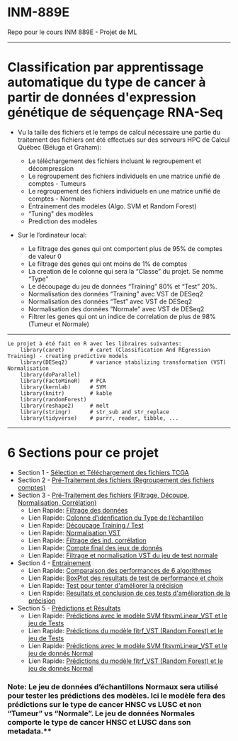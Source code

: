 # INM-889E
Repo pour le cours INM 889E - Projet de ML

***

# Classification par apprentissage automatique du type de cancer à partir de données d'expression génétique de séquençage RNA-Seq

* Vu la taille des fichiers et le temps de calcul nécessaire une partie du traitement des fichiers ont été effectués sur des serveurs HPC de Calcul Québec (Béluga et Graham):
  + Le téléchargement des fichiers incluant le regroupement et décompression
  + Le regroupement des fichiers individuels en une matrice unifié de comptes - Tumeurs
  + Le regroupement des fichiers individuels en une matrice unifié de comptes - Normale
  + Entrainement des modèles (Algo. SVM et Random Forest)
  + “Tuning" des modèles
  + Prediction des modèles 

* Sur le l’ordinateur local:
  + Le filtrage des genes qui ont comportent plus de 95% de comptes de valeur 0
  + Le filtrage des genes qui ont moins de 1% de comptes
  + La creation de le colonne qui sera la “Classe” du projet. Se nomme “Type”
  + Le découpage du jeu de données “Training”  80% et “Test” 20%. 
  + Normalisation des données “Training” avec VST de DESeq2
  + Normalisation des données “Test” avec VST de DESeq2
  + Normalisation des données “Normale” avec VST de DESeq2
  + Filtrer les genes qui ont un indice de correlation de plus de 98% (Tumeur et Normale)

***

```
Le projet à été fait en R avec les libraires suivantes:
    library(caret)        # caret (Classification And REgression Training) - creating predictive models
    library(DESeq2)       # variance stabilizing transformation (VST) Normalisation  
    library(doParallel)
    library(FactoMineR)   # PCA
    library(kernlab)      # SVM
    library(knitr)        # kable
    library(randomForest)
    library(reshape2)     # melt
    library(stringr)      # str_sub and str_replace
    library(tidyverse)    # purrr, reader, tibble, ...
```
***

# 6 Sections pour ce projet
  + Section 1 - [Sélection et Téléchargement des fichiers TCGA](https://github.com/BenoitFiset/INM-889E/blob/main/BFiset_Projet_Part_01_V01.md)
  + Section 2 - [Pré-Traitement des fichiers (Regroupement des fichiers comptes)](https://github.com/BenoitFiset/INM-889E/blob/main/BFiset_Projet_Part_02_V01.md)
  + Section 3 - [Pré-Traitement des fichiers (Filtrage, Découpe, Normalisation, Corrélation) ](https://github.com/BenoitFiset/INM-889E/blob/main/BFiset_Projet_Part_03_V01.md)
    + Lien Rapide: [Filtrage des données](https://github.com/BenoitFiset/INM-889E/blob/main/BFiset_Projet_Part_03_V01.md#filtrage-des-g%C3%A8nes-qui-on-plus-de-95-de-0-comme-compte)
    + Lien Rapide: [Colonne d'idenfication du Type de l’échantillon](https://github.com/BenoitFiset/INM-889E/blob/main/BFiset_Projet_Part_03_V01.md#ajouter-dune-colonne-pour-identifier-le-type-de-l%C3%A9chantillon)
    + Lien Rapide: [Découpage Training / Test](https://github.com/BenoitFiset/INM-889E/blob/main/BFiset_Projet_Part_03_V01.md#decoupage-de-des-donnees-en-80-training-et-20-test)
    + Lien Rapide: [Normalisation VST](https://github.com/BenoitFiset/INM-889E/blob/main/BFiset_Projet_Part_03_V01.md#normalisation-avec-vst-de-deseq2)
    + Lien Rapide: [Filtrage des ind. corrélation](https://github.com/BenoitFiset/INM-889E/blob/main/BFiset_Projet_Part_03_V01.md#filtrage-des-%C3%A9chantillons-qui-ont-un-coefficient-de-corr%C3%A9lation-de-plus-de-98)
    + Lien Rapide: [Compte final des jeux de donnés](https://github.com/BenoitFiset/INM-889E/blob/main/BFiset_Projet_Part_03_V01.md#compte-final)
    + Lien Rapide: [Filtrage et normalisation VST du jeu de test normale](https://github.com/BenoitFiset/INM-889E/blob/main/BFiset_Projet_Part_03_V01.md#filtrage-et-normalisation-vst-du-jeu-de-test-normale)
  + Section 4 - [Entrainement](https://github.com/BenoitFiset/INM-889E/blob/main/BFiset_Projet_Part_04_V01.md)
    + Lien Rapide: [Comparaison des performances de 6 algorithmes](https://github.com/BenoitFiset/INM-889E/blob/main/BFiset_Projet_Part_04_V01.md#comparaison-des-performances-de-6-algorithmes-de-ml-avec-des-diff%C3%A9rentes-normalisations-des-donn%C3%A9es)
    + Lien Rapide: [BoxPlot des resultats de test de performance et choix](https://github.com/BenoitFiset/INM-889E/blob/main/BFiset_Projet_Part_04_V01.md#un-beau-boxplot-plus-gentil-pour-loeil-que-des-colonnes-de-chiffres-pour-les-resultats)
    + Lien Rapide: [Test pour tenter d'améliorer la précision](https://github.com/BenoitFiset/INM-889E/blob/main/BFiset_Projet_Part_04_V01.md#essayons-dam%C3%A9liorer-la-pr%C3%A9cision-du-mod%C3%A8le-fitrf_vst-pour-avoir-une-pr%C3%A9cision-de-plus-que-94-avec-les-param%C3%A8tres-traincontrol-de-caret)
    + Lien Rapide: [Resultats et conclusion de ces tests d'amélioration de la précision](https://github.com/BenoitFiset/INM-889E/blob/main/BFiset_Projet_Part_04_V01.md#agr%C3%A9gation-des-r%C3%A9sultats-pour-comparaison-des-2-tests-dessai-daugmentation-de-pr%C3%A9cision)
  + Section 5 - [Prédictions et Résultats](https://github.com/BenoitFiset/INM-889E/blob/main/BFiset_Projet_Part_05_V01.md)
    + Lien Rapide: [Prédictions avec le modèle SVM fitsvmLinear_VST et le jeu de Tests](https://github.com/BenoitFiset/INM-889E/blob/main/BFiset_Projet_Part_05_V01.md#maintenant-faisons-les-pr%C3%A9dictions-tant-attendues-du-mod%C3%A8le-svm-fitsvmlinear_vst-et-le-jeu-de-tests)
    + Lien Rapide: [Prédictions du modèle fitrf_VST (Random Forest) et le jeu de Tests](https://github.com/BenoitFiset/INM-889E/blob/main/BFiset_Projet_Part_05_V01.md#maintenant-faisons-les-pr%C3%A9dictions-du-mod%C3%A8le-fitrf_vst-random-forest-et-le-jeu-de-tests)
    + Lien Rapide: [Prédictions avec le modèle SVM fitsvmLinear_VST et le jeu de donnés Normal](https://github.com/BenoitFiset/INM-889E/blob/main/BFiset_Projet_Part_05_V01.md#maintenant-faisons-les-pr%C3%A9dictions-du-mod%C3%A8le-svm-fitsvmlinear_vst-et-le-jeu-de-donn%C3%A9es-normal)
    + Lien Rapide: [Prédictions du modèle fitrf_VST (Random Forest) et le jeu de donnés Normal](https://github.com/BenoitFiset/INM-889E/blob/main/BFiset_Projet_Part_05_V01.md#maintenant-faisons-les-pr%C3%A9dictions-du-mod%C3%A8le-fitrf_vst-random-forest-et-le-jeu-de-donn%C3%A9es-normal)

### Note:  Le jeu de données d’échantillons Normaux sera utilisé pour tester les prédictions des modèles. Ici le modèle fera des prédictions sur le type de cancer HNSC vs LUSC et non “Tumeur” vs “Normale”. Le jeu de données Normales comporte le type de cancer HNSC et LUSC dans son metadata.**
